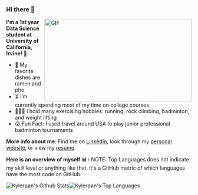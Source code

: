 ### Hi there 👋

  <img align="right" alt="GIF" src="https://c.tenor.com/aYftpu3atRYAAAAd/studying-from-up-on-the-poppy-hill.gif" width="400" height="224"/> 
  
**I'm a 1st year Data Science student at University of California, Irvine! 🙂**
- 🍜  My favorite dishes are ramen and pho
- ⏳  I’m currently spending most of my time on college courses
- 🏃🏻‍♂️  I hold many exercising hobbies: running, rock climbing, badminton, and weight lifting
- 😮  Fun Fact: I used travel around USA to play junior professional badminton tournaments


**More info about me**: Find me on [LinkedIn](https://www.linkedin.com/in/kylerpan/), look through my [personal website](https://kylepan.netlify.app/), or view my [resume](https://kylepan.netlify.app/assets/resume.pdf)

**Here is an overview of myself 📊 :**
NOTE: Top Languages does not indicate my skill level or anything like that, it's a GitHub metric of which languages have the most code on GitHub.

<div style="display:flex;">
  <img alt="Kylerpan's Github Stats" src="https://github-readme-stats-beige-pi.vercel.app/api?username=kylerpan&show_icons=true&hide_border=true&count_private=true"/>
  <img alt="Kylerpan's Top Languages" src="https://github-readme-stats-beige-pi.vercel.app/api/top-langs/?username=kylerpan&layout=compact"/>
</div>
